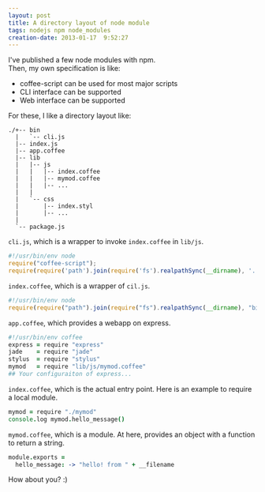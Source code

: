 ```yaml
---
layout: post
title: A directory layout of node module
tags: nodejs npm node_modules
creation-date: 2013-01-17  9:52:27
---
```

I've published a few node modules with npm.  
Then, my own specification is like:

- coffee-script can be used for most major scripts
- CLI interface can be supported
- Web interface can be supported

For these, I like a directory layout like:

    ./+-- bin
      |   `-- cli.js
      |-- index.js
      |-- app.coffee
      |-- lib
      |   |-- js
      |   |   |-- index.coffee
      |   |   |-- mymod.coffee
      |   |   |-- ...
      |   |
      |   `-- css
      |       |-- index.styl
      |       |-- ...
      |    
      `-- package.js

`cli.js`, which is a wrapper to invoke `index.coffee` in `lib/js`.

```javascript
#!/usr/bin/env node
require("coffee-script");
require(require('path').join(require('fs').realpathSync(__dirname), '../lib/js/index.coffee'));
```

`index.coffee`, which is a wrapper of `cil.js`.

```javascript
#!/usr/bin/env node
require(require("path").join(require("fs").realpathSync(__dirname), "bin/cli.js"));
```

`app.coffee`, which provides a webapp on express.

```coffeescript
#!/usr/bin/env coffee
express = require "express"
jade    = require "jade"
stylus  = require "stylus"
mymod   = require "lib/js/mymod.coffee"
## Your configuraiton of express...
```

`index.coffee`, which is the actual entry point. Here is an example to require a local module.

```coffeescript
mymod = require "./mymod"
console.log mymod.hello_message()
```

`mymod.coffee`, which is a module. At here, provides an object with a function to return a string.

```coffeescript
module.exports =
  hello_message: -> "hello! from " + __filename
```

How about you? :)
